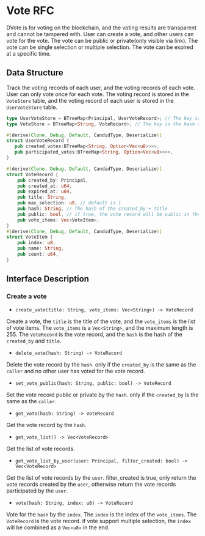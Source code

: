 # Vote RFC

DVote is for voting on the blockchain, and the voting results are transparent and cannot be tampered with. User can create a vote, and other users can vote for the vote. The vote can be public or private(only visible via link). The vote can be single selection or multiple selection. The vote can be expired at a specific time.


## Data Structure

Track the voting records of each user, and the voting records of each vote. User can only vote once for each vote. The voting record is stored in the `VoteStore` table, and the voting record of each user is stored in the `UserVoteStore` table.

```rust
type UserVoteStore = BTreeMap<Principal, UserVoteRecord>; // The key is the user principal, the value is the hash of the vote record and the index of the voted item
type VoteStore = BTreeMap<String, VoteRecord>; // The key is the hash of the vote record

#[derive(Clone, Debug, Default, CandidType, Deserialize)]
struct UserVoteRecord {
   pub created_votes:BTreeMap<String, Option<Vec<u8>>>>,
   pub participated_votes:BTreeMap<String, Option<Vec<u8>>>>,
}

#[derive(Clone, Debug, Default, CandidType, Deserialize)]
struct VoteRecord {
    pub created_by: Principal,
    pub created_at: u64,
    pub expired_at: u64,
    pub title: String,
    pub max_selection: u8, // default is 1
    pub hash: String, // The hash of the created_by + title
    pub public: bool, // if true, the vote record will be public in the list, otherwise private only visible via link
    pub vote_items: Vec<VoteItem>,
}
#[derive(Clone, Debug, Default, CandidType, Deserialize)]
struct VoteItem {
    pub index: u8,
    pub name: String,
    pub count: u64,
}
```

## Interface Description

### Create a vote

- `create_vote(title: String, vote_items: Vec<String>) -> VoteRecord`

Create a vote, the `title` is the title of the vote, and the `vote_items` is the list of vote items. The `vote_items` is a `Vec<String>`, and the maximum length is 255. The `VoteRecord` is the vote record, and the `hash` is the hash of the `created_by` and `title`.

- `delete_vote(hash: String) -> VoteRecord`

Delete the vote record by the `hash`. only if the `created_by` is the same as the `caller` and no other user has voted for the vote record.

- `set_vote_public(hash: String, public: bool) -> VoteRecord`

Set the vote record public or private by the `hash`. only if the `created_by` is the same as the `caller`.

- `get_vote(hash: String) -> VoteRecord`

Get the vote record by the `hash`.

- `get_vote_list() -> Vec<VoteRecord>`

Get the list of vote records.

- `get_vote_list_by_user(user: Principal, filter_created: bool) -> Vec<VoteRecord>`

Get the list of vote records by the `user`. filter_created is true, only return the vote records created by the `user`, otherwise return the vote records participated by the `user`.

- `vote(hash: String, index: u8) -> VoteRecord`

Vote for the `hash` by the `index`. The `index` is the index of the `vote_items`. The `VoteRecord` is the vote record. if vote support multiple selection, the `index` will be combined as a `Vec<u8>` in the end.
